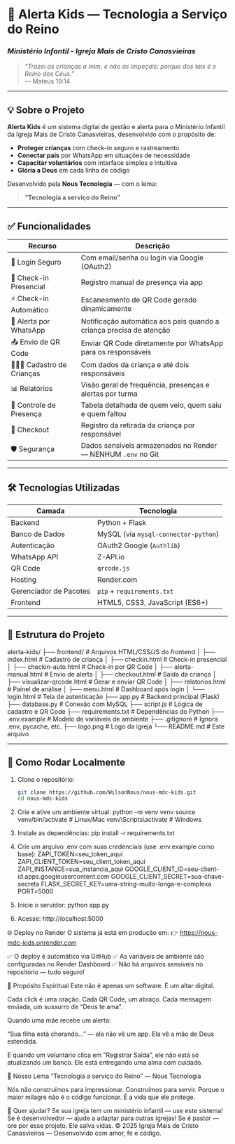 # 🌟 Alerta Kids — Tecnologia a Serviço do Reino  
### *Ministério Infantil - Igreja Mais de Cristo Canasvieiras*

> _“Trazei as crianças a mim, e não as impeçais; porque dos tais é o Reino dos Céus.”_  
> — Mateus 19:14

---

## 💡 Sobre o Projeto

**Alerta Kids** é um sistema digital de gestão e alerta para o Ministério Infantil da Igreja Mais de Cristo Canasvieiras, desenvolvido com o propósito de:

- **Proteger crianças** com check-in seguro e rastreamento  
- **Conectar pais** por WhatsApp em situações de necessidade  
- **Capacitar voluntários** com interface simples e intuitiva  
- **Glória a Deus** em cada linha de código  

Desenvolvido pela **Nous Tecnologia** — com o lema:  
> **“Tecnologia a serviço do Reino”**

---

## ✅ Funcionalidades

| Recurso | Descrição |
|--------|-----------|
| 🔐 Login Seguro | Com email/senha ou login via Google (OAuth2) |
| 📲 Check-in Presencial | Registro manual de presença via app |
| ⚡ Check-in Automático | Escaneamento de QR Code gerado dinamicamente |
| 📱 Alerta por WhatsApp | Notificação automática aos pais quando a criança precisa de atenção |
| 📤 Envio de QR Code | Enviar QR Code diretamente por WhatsApp para os responsáveis |
| 🧑‍🤝‍🧑 Cadastro de Crianças | Com dados da criança e até dois responsáveis |
| 📊 Relatórios | Visão geral de frequência, presenças e alertas por turma |
| 📅 Controle de Presença | Tabela detalhada de quem veio, quem saiu e quem faltou |
| 🔄 Checkout | Registro da retirada da criança por responsável |
| 🛡️ Segurança | Dados sensíveis armazenados no Render — NENHUM `.env` no Git |

---

## 🛠️ Tecnologias Utilizadas

| Camada | Tecnologia |
|--------|------------|
| Backend | Python + Flask |
| Banco de Dados | MySQL (via `mysql-connector-python`) |
| Autenticação | OAuth2 Google (`Authlib`) |
| WhatsApp API | Z-API.io |
| QR Code | `qrcode.js` |
| Hosting | Render.com |
| Gerenciador de Pacotes | `pip` + `requirements.txt` |
| Frontend | HTML5, CSS3, JavaScript (ES6+) |

---

## 📁 Estrutura do Projeto
alerta-kids/
├── frontend/ # Arquivos HTML/CSS/JS do frontend
│ ├── index.html # Cadastro de criança
│ ├── checkin.html # Check-in presencial
│ ├── checkin-auto.html # Check-in por QR Code
│ ├── alerta-manual.html # Envio de alerta
│ ├── checkout.html # Saída da criança
│ ├── visualizar-qrcode.html # Gerar e enviar QR Code
│ ├── relatorios.html # Painel de análise
│ ├── menu.html # Dashboard após login
│ └── login.html # Tela de autenticação
├── app.py # Backend principal (Flask)
├── database.py # Conexão com MySQL
├── script.js # Lógica de cadastro e QR Code
├── requirements.txt # Dependências do Python
├── .env.example # Modelo de variáveis de ambiente
├── .gitignore # Ignora .env, pycache, etc.
├── logo.png # Logo da igreja
└── README.md # Este arquivo


---

## 🚀 Como Rodar Localmente

1. Clone o repositório:
   ```bash
   git clone https://github.com/WilsonNous/nous-mdc-kids.git
   cd nous-mdc-kids

2. Crie e ative um ambiente virtual:
  python -m venv venv
  source venv/bin/activate   # Linux/Mac
  venv\Scripts\activate      # Windows

3. Instale as dependências:
  pip install -r requirements.txt

4. Crie um arquivo .env com suas credenciais (use .env.example como base):
   ZAPI_TOKEN=seu_token_aqui
   ZAPI_CLIENT_TOKEN=seu_client_token_aqui
   ZAPI_INSTANCE=sua_instancia_aqui
   GOOGLE_CLIENT_ID=seu-client-id.apps.googleusercontent.com
   GOOGLE_CLIENT_SECRET=sua-chave-secreta
   FLASK_SECRET_KEY=uma-string-muito-longa-e-complexa
   PORT=5000

5. Inicie o servidor:
   python app.py

6. Acesse: http://localhost:5000

🌐 Deploy no Render
O sistema já está em produção em:
👉 https://nous-mdc-kids.onrender.com

✅ O deploy é automático via GitHub
✅ As variáveis de ambiente são configuradas no Render Dashboard
✅ Não há arquivos sensíveis no repositório — tudo seguro!

🙏 Propósito Espiritual
Este não é apenas um software.
É um altar digital.

Cada click é uma oração.
Cada QR Code, um abraço.
Cada mensagem enviada, um sussurro de “Deus te ama”.

Quando uma mãe recebe um alerta:

“Sua filha está chorando...”
— ela não vê um app.
Ela vê a mão de Deus estendida. 

E quando um voluntário clica em “Registrar Saída”,
ele não está só atualizando um banco.
Ele está entregando uma alma com cuidado.

💬 Nosso Lema
“Tecnologia a serviço do Reino”
— Nous Tecnologia 

Nós não construímos para impressionar.
Construímos para servir.
Porque o maior milagre não é o código funcionar.
É a vida que ele protege.

📣 Quer ajudar?
Se sua igreja tem um ministério infantil — use este sistema!
Se é desenvolvedor — ajude a adaptar para outras igrejas!
Se é pastor — ore por esse projeto. Ele salva vidas.
© 2025 Igreja Mais de Cristo Canasvieiras — Desenvolvido com amor, fé e código.
